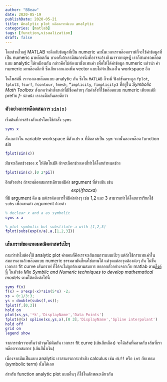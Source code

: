 ```yaml
---
author: "BBeaw"
date: 2020-05-19
publishDate: 2020-05-21
title: Analytic plot พล๊อตกราฟแบบ analytic
categories: [matlab]
tags: [function,visualization]
draft: false
---
```


โดยส่วนใหญ่ MATLAB จะดีลกับข้อมูลที่เป็น numeric ฉะนั้นเวลาเราพล๊อตกราฟก็จะใช้ค่าข้อมูลที่เป็น numeric มาพล๊อตกัน บางครั้งถ้าเรามีสมการนึงที่อาจจะอ้างอิงมาจากทฤษฎี เราก็สามารถพล๊อตแบบ analytic ได้เหมือนกัน กล่าวคือไม่ต้องมานั่งแทนค่า เพื่อให้ได้ค่าข้อมูล numeric แล้วนำ ค่า numeric มาพล๊อตอีกที ซึ่งเสียเวลาและเพิ่ม vector แบบไม่จำเป็นลงใน workspace อีก  

ในโพสต์นี้ เราจะลองพล๊อตแบบ analytic กัน ซึ่งใน `MATLAB` ก็จะมี ฟังก์ชันตระกูล `fplot`, `fplot3`, `fsurf`, `fcontour`, `fmesh`, *`implicity`, `fimplicity3`  ที่อยู่ใน *Symbolic Math Toolbox* สังเกตว่าคำสั่งเหล่านี้มีชื่อคล้ายๆ กับคำสั่งที่ใช้พล๊อตแบบ numeric เพียงแต่มี prefix *f-* นำหน้า เราลงมือกันเลยดีกว่า  

### ตัวอย่างการพล๊อตสมการ `sin(x)`
เริ่มต้นที่การสร้างตัวแปรโดยใช้คำสั่ง `syms` 

```MATLAB
syms x
```

สังเกตว่าใน variable workspace มีตัวแปร x ที่มีคลาสเป็น `sym` จากนั้นลองพล๊อต function sin 

```MATLAB
fplot(sin(x))
```

มันจะเลือกช่วงของ x ให้อัตโนมัติ ถ้าจะเลือกช่วงเองก็ทำได้โดยกำหนดช่วง 

```MATLAB
fplot(sin(x),[0 2*pi])
```

อีกตัวอย่าง ถ้าจะพล๊อตสมการเดียวแต่มีค่า argument ที่ต่างกัน เช่น $$exp(/frac{x}{a})$$
ที่มี argument คือ a แต่เราต้องการให้มีค่าต่างๆ เช่น 1,2 และ 3 สามารถทำได้โดยการเรียกใช้ `subs`
เพื่อแทนค่า argument ด้วยค่า

```MATLAB
% declear x and a as symbolic
syms x a

% plot symbolic but substitute a with [1,2,3]
fplot(subs(exp(x/a),a,[1,2,3]))
```

### เส้นกราฟของเทอมคณิตศาสตร์เป๊ะๆ

ถามว่าทำไมต้องใช้ analytic plot คำตอบก็คือเราจะเส้นสมการแบบเป๊ะๆ แต่ถ้าใช้การแทนค่าในสมการเอาแล้วพล๊อตแบบ numeric ธรรมดามันก็พอใช่แทนได้ แต่จุดแต่ละจุดต้องต่อๆ กัน ไม่งั้นเวลาเรา fit curve เส้นกราฟ ที่ได้จะไม่ถูกต้องตามสมการ ขอลอกตัวอย่างจากเว็บ matlab ตาม[ลิ้งค์นี้](https://www.mathworks.com/help/symbolic/examples/analytical-plotting-with-symbolic-math-toolbox.html) ในหัวข้อ *Mix Symblic and Numeric techniques to develop mathematical models* ตามโค้ดดังต่อไปนี้

```MATLAB
syms f(x)
f(x) = x*exp(-x)*sin(5*x) -2;
xs = 0:1/3:3;
ys = double(subs(f,xs));
fplot(f,[0,3])
hold on
plot(xs,ys,'*k','DisplayName','Data Points')
fplot(@(x) spline(xs,ys,x),[0 3],'DisplayName','Spline interpolant')
hold off
grid on
legend show
```

จากกราฟเราจะเห็นว่าถ้าจุดไม่ติดกัน เวลาเรา fit curve (เส้นสีเหลือง) จะได้เส้นที่คลาดกับ เส้นที่เราพล๊อตจากสมการ (เส้นสีน้ำเงิน) 

เนื่องจากมันเป็นแบบ analytic เราสามารถกระทำเชิง calculus เช่น `diff` หรือ `int` กับเทอม (symbolic term) นั้นได้เลย

สำหรับ function analytic plot แบบอื่นๆ ก็ใช้ในลักษณะเดียวกัน


